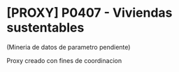 # [PROXY] P0407 - Viviendas sustentables

(Mineria de datos de parametro pendiente)

Proxy creado con fines de coordinacion